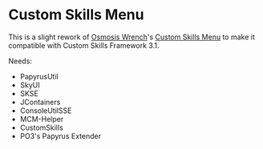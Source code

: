 # Custom Skills Menu

This is a slight rework of [Osmosis Wrench](https://www.nexusmods.com/skyrimspecialedition/users/2801784)'s [Custom Skills Menu](https://www.nexusmods.com/skyrimspecialedition/mods/62423?tab=description) to make it compatible with Custom Skills Framework 3.1.

Needs:
- PapyrusUtil
- SkyUI
- SKSE
- JContainers
- ConsoleUtilSSE
- MCM-Helper
- CustomSkills
- PO3's Papyrus Extender